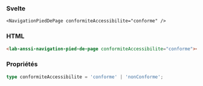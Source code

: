 ### Svelte
```svelte
<NavigationPiedDePage conformiteAccessibilite="conforme" />
```

### HTML
```html
<lab-anssi-navigation-pied-de-page conformiteAccessibilite="conforme"></lab-anssi-navigation-pied-de-page>
```

### Propriétés
```typescript
type conformiteAccessibilite = 'conforme' | 'nonConforme';
```